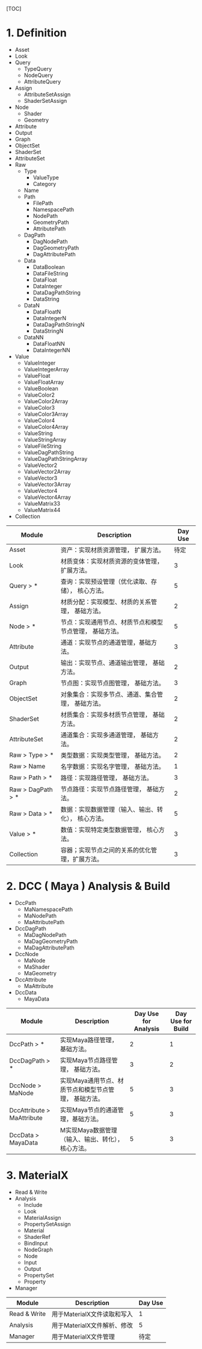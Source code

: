 [TOC]

# 1. Definition

- Asset
- Look
- Query
    - TypeQuery
    - NodeQuery
    - AttributeQuery
- Assign
    - AttributeSetAssign
    - ShaderSetAssign
- Node
    - Shader
    - Geometry
- Attribute
- Output
- Graph
- ObjectSet
- ShaderSet
- AttributeSet
- Raw
    - Type
        - ValueType
        - Category
    - Name
    - Path
        - FilePath
        - NamespacePath
        - NodePath
        - GeometryPath
        - AttributePath
    - DagPath
        - DagNodePath
        - DagGeometryPath
        - DagAttributePath
    - Data
        - DataBoolean
        - DataFileString
        - DataFloat
        - DataInteger
        - DataDagPathString
        - DataString
    - DataN
        - DataFloatN
        - DataIntegerN
        - DataDagPathStringN
        - DataStringN
    - DataNN
        - DataFloatNN
        - DataIntegerNN
- Value
    - ValueInteger
    - ValueIntegerArray
    - ValueFloat
    - ValueFloatArray
    - ValueBoolean
    - ValueColor2
    - ValueColor2Array
    - ValueColor3
    - ValueColor3Array
    - ValueColor4
    - ValueColor4Array
    - ValueString
    - ValueStringArray
    - ValueFileString
    - ValueDagPathString
    - ValueDagPathStringArray
    - ValueVector2
    - ValueVector2Array
    - ValueVector3
    - ValueVector3Array
    - ValueVector4
    - ValueVector4Array
    - ValueMatrix33
    - ValueMatrix44
- Collection

| Module | Description | Day Use |
| ---- | ---- | ---- |
| Asset | 资产：实现材质资源管理， 扩展方法。 | 待定 |
| Look | 材质变体：实现材质资源的变体管理，扩展方法。 | 3 |
| Query > * | 查询：实现预设管理（优化读取、存储）， 核心方法。 | 5 |
| Assign | 材质分配：实现模型、材质的关系管理， 基础方法。 | 2 |
| Node > * | 节点：实现通用节点、材质节点和模型节点管理， 基础方法。 | 5 |
| Attribute | 通道：实现节点的通道管理，基础方法。 | 3 |
| Output | 输出：实现节点、通道输出管理， 基础方法。 | 2 |
| Graph | 节点图：实现节点图管理， 基础方法。 | 3 |
| ObjectSet | 对象集合：实现多节点、通道、集合管理， 基础方法。 | 2 |
| ShaderSet | 材质集合：实现多材质节点管理， 基础方法。 | 2 |
| AttributeSet | 通道集合：实现多通道管理， 基础方法。 | 2 |
| Raw > Type > * | 类型数据：实现类型管理， 基础方法。 | 2 |
| Raw > Name | 名字数据：实现名字管理， 基础方法。 | 1 |
| Raw > Path > * | 路径：实现路径管理， 基础方法。 | 3 |
| Raw > DagPath > * | 节点路径：实现节点路径管理， 基础方法。 | 2 |
| Raw > Data > *| 数据：实现数据管理（输入、输出、转化）， 核心方法。 | 5 |
| Value > * | 数值：实现特定类型数据管理， 核心方法。 | 3 |
| Collection | 容器；实现节点之间的关系的优化管理，扩展方法。 | 3 |

# 2. DCC ( Maya ) Analysis & Build

- DccPath
    - MaNamespacePath
    - MaNodePath
    - MaAttributePath
- DccDagPath
    - MaDagNodePath
    - MaDagGeometryPath
    - MaDagAttributePath
- DccNode
    - MaNode
    - MaShader
    - MaGeometry
- DccAttribute
    - MaAttribute
- DccData
    - MayaData

| Module | Description | Day Use for Analysis | Day Use for Build |
| ---- | ---- | ---- | ---- |
| DccPath > * | 实现Maya路径管理， 基础方法。 | 2 | 1 |
| DccDagPath > * | 实现Maya节点路径管理， 基础方法。 | 3 | 2 |
| DccNode > MaNode | 实现Maya通用节点、材质节点和模型节点管理， 基础方法。 | 5 | 3 |
| DccAttribute > MaAttribute | 实现Maya节点的通道管理，基础方法。 | 5 | 3 |
| DccData > MayaData | M实现Maya数据管理（输入、输出、转化）， 核心方法。 | 5 | 3 |

# 3. MaterialX

- Read & Write
- Analysis
    - Include
    - Look
    - MaterialAssign
    - PropertySetAssign
    - Material
    - ShaderRef
    - BindInput
    - NodeGraph
    - Node
    - Input
    - Output
    - PropertySet
    - Property
- Manager

| Module | Description | Day Use |
| ---- | ---- | ---- |
| Read & Write | 用于MaterialX文件读取和写入 | 1 |
| Analysis | 用于MaterialX文件解析、修改 | 5 |
| Manager | 用于MaterialX文件管理 | 待定 |